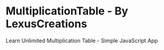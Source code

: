 # MultiplicationTable - By LexusCreations
Learn Unlimited Multiplication Table - Simple JavaScript App

